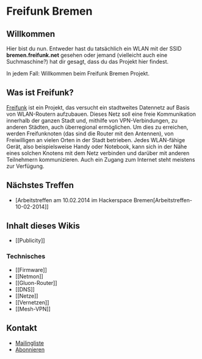 # Freifunk Bremen

## Willkommen

Hier bist du nun. Entweder hast du tatsächlich ein WLAN mit der SSID **bremen.freifunk.net** gesehen oder jemand (vielleicht auch eine Suchmaschine?) hat dir gesagt, dass du das Projekt hier findest.

In jedem Fall: Willkommen beim Freifunk Bremen Projekt.

## Was ist Freifunk?

[Freifunk](http://freifunk.net) ist ein Projekt, das versucht ein stadtweites Datennetz auf Basis von WLAN-Routern aufzubauen. Dieses Netz soll eine freie Kommunikation innerhalb der ganzen Stadt und, mithilfe von VPN-Verbindungen, zu anderen Städten, auch überregional ermöglichen. Um dies zu erreichen, werden Freifunknoten (das sind die Router mit den Antennen), von Freiwilligen an vielen Orten in der Stadt betrieben. Jedes WLAN-fähige Gerät, also beispielsweise Handy oder Notebook, kann sich in der Nähe eines solchen Knotens mit dem Netz verbinden und darüber mit anderen Teilnehmern kommunizieren. Auch ein Zugang zum Internet steht meistens zur Verfügung.

## Nächstes Treffen
* [Arbeitstreffen am 10.02.2014 im Hackerspace Bremen[Arbeitstreffen-10-02-2014]]

## Inhalt dieses Wikis
* [[Publicity]]

### Technisches
* [[Firmware]]
* [[Netmon]]
* [[Gluon-Router]]
* [[DNS]]
* [[Netze]]
 * [[Vernetzen]]
 * [[Mesh-VPN]]

## Kontakt
* [Mailingliste](mailto:liste@bremen.freifunk.net)
 * [Abonnieren](https://planetcyborg.de/mailman/listinfo/ff-bremen)
  

